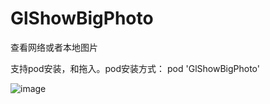 # GlShowBigPhoto
查看网络或者本地图片

支持pod安装，和拖入。pod安装方式：
pod 'GlShowBigPhoto'


![image](https://github.com/gleeeli/GlShowBigPhoto/blob/master/QQ20181211-182829-HD.gif)
